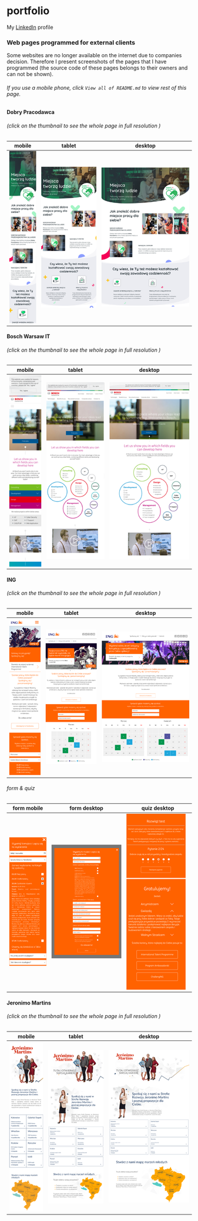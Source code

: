 # portfolio

My [LinkedIn](https://www.linkedin.com/in/jan-pawe%C5%82-walkiewicz/) profile

### Web pages programmed for external clients

Some websites are no longer available on the internet due to companies decision. Therefore I present screenshots of the pages that I have programmed (the source code of these pages belongs to their owners and can not be shown).
###### If you use a mobile phone, click `View all of README.md` to view rest of this page.


#### Dobry Pracodawca
###### (click on the thumbnail to see the whole page in full resolution )


| mobile | tablet | desktop |
|---|---|---|
|[![](img/web_pages_screenshots/thumbnails/thumbnails-dobrypracodawca_mobile.png)](https://raw.githubusercontent.com/jpwalkiewicz/portfolio/master/img/web_pages_screenshots/dobrypracodawca_mobile.png)|[![](img/web_pages_screenshots/thumbnails/thumbnails-dobrypracodawca_tablet.png)](https://raw.githubusercontent.com/jpwalkiewicz/portfolio/master/img/web_pages_screenshots/dobrypracodawca_tablet.png)|[![](img/web_pages_screenshots/thumbnails/thumbnails-dobrypracodawca_desktop.png)](https://raw.githubusercontent.com/jpwalkiewicz/portfolio/master/img/web_pages_screenshots/dobrypracodawca_desktop.png)|


#### Bosch Warsaw IT
###### (click on the thumbnail to see the whole page in full resolution )

| mobile | tablet | desktop |
|---|---|---|
|[![](img/web_pages_screenshots/thumbnails/thumbnails-boschwarsawit_mobile.png)](https://raw.githubusercontent.com/jpwalkiewicz/portfolio/master/img/web_pages_screenshots/boschwarsawit_mobile.png)|[![](img/web_pages_screenshots/thumbnails/thumbnails-boschwarsawit_tablet.png)](https://raw.githubusercontent.com/jpwalkiewicz/portfolio/master/img/web_pages_screenshots/boschwarsawit_tablet.png)|[![](img/web_pages_screenshots/thumbnails/thumbnails-boschwarsawit_desktop.png)](https://raw.githubusercontent.com/jpwalkiewicz/portfolio/master/img/web_pages_screenshots/boschwarsawit_desktop.png)

#### ING
###### (click on the thumbnail to see the whole page in full resolution )


| mobile | tablet | desktop |
|---|---|---|
|[![](img/web_pages_screenshots/thumbnails/thumbnails-ing_mobile.png)](https://raw.githubusercontent.com/jpwalkiewicz/portfolio/master/img/web_pages_screenshots/ing_mobile.png)|[![](img/web_pages_screenshots/thumbnails/thumbnails-ing_tablet.png)](https://raw.githubusercontent.com/jpwalkiewicz/portfolio/master/img/web_pages_screenshots/ing_tablet.png)|[![](img/web_pages_screenshots/thumbnails/thumbnails-ing_desktop.png)](https://raw.githubusercontent.com/jpwalkiewicz/portfolio/master/img/web_pages_screenshots/ing_desktop.png)|

###### form & quiz

| form mobile | form desktop | quiz desktop
|---|---|---|
|[![](img/web_pages_screenshots/thumbnails/thumbnails-ing_form_mobile.png)](https://raw.githubusercontent.com/jpwalkiewicz/portfolio/master/img/web_pages_screenshots/ing_form_mobile.png)|[![](img/web_pages_screenshots/thumbnails/thumbnails-ing_form_desktop.png)](https://raw.githubusercontent.com/jpwalkiewicz/portfolio/master/img/web_pages_screenshots/ing_form_desktop.png)|[![](img/web_pages_screenshots/thumbnails/thumbnails-ing_quiz.png)](https://raw.githubusercontent.com/jpwalkiewicz/portfolio/master/img/web_pages_screenshots/ing_quiz.png)&nbsp;[![](img/web_pages_screenshots/thumbnails/thumbnails-ing_quiz_results.png)](https://raw.githubusercontent.com/jpwalkiewicz/portfolio/master/img/web_pages_screenshots/ing_quiz_results.png)


#### Jeronimo Martins
###### (click on the thumbnail to see the whole page in full resolution )


| mobile | tablet | desktop |
|---|---|---|
|[![](img/web_pages_screenshots/thumbnails/thumbnails-jeronimomartins_mobile.png)](https://raw.githubusercontent.com/jpwalkiewicz/portfolio/master/img/web_pages_screenshots/jeronimomartins_mobile.png)|[![](img/web_pages_screenshots/thumbnails/thumbnails-jeronimomartins_tablet.png)](https://raw.githubusercontent.com/jpwalkiewicz/portfolio/master/img/web_pages_screenshots/jeronimomartins_tablet.png)|[![](img/web_pages_screenshots/thumbnails/thumbnails-jeronimomartins_desktop.png)](https://raw.githubusercontent.com/jpwalkiewicz/portfolio/master/img/web_pages_screenshots/jeronimomartins_desktop.png)|
